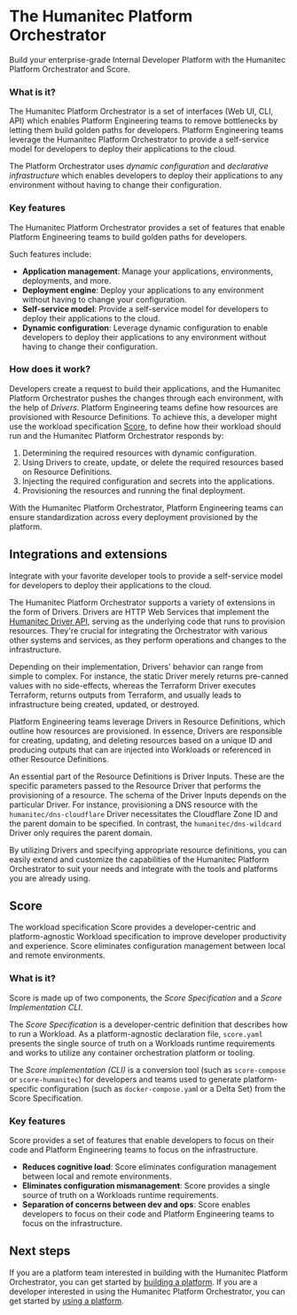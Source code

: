 # The Humanitec Platform Orchestrator

Build your enterprise-grade Internal Developer Platform with the Humanitec Platform Orchestrator and Score.

### What is it?

The Humanitec Platform Orchestrator is a set of interfaces (Web UI, CLI, API) which enables Platform Engineering teams to remove bottlenecks by letting them build golden paths for developers.
Platform Engineering teams leverage the Humanitec Platform Orchestrator to provide a self-service model for developers to deploy their applications to the cloud.

The Platform Orchestrator uses _dynamic configuration_ and _declarative infrastructure_ which enables developers to deploy their applications to any environment without having to change their configuration.

### Key features

The Humanitec Platform Orchestrator provides a set of features that enable Platform Engineering teams to build golden paths for developers.

Such features include:

- **Application management**: Manage your applications, environments, deployments, and more.
- **Deployment engine**: Deploy your applications to any environment without having to change your configuration.
- **Self-service model**: Provide a self-service model for developers to deploy their applications to the cloud.
- **Dynamic configuration**: Leverage dynamic configuration to enable developers to deploy their applications to any environment without having to change their configuration.

### How does it work?

Developers create a request to build their applications, and the Humanitec Platform Orchestrator pushes the changes through each environment, with the help of _Drivers_.
Platform Engineering teams define how resources are provisioned with Resource Definitions.
To achieve this, a developer might use the workload specification [Score](#score), to define how their workload should run and the Humanitec Platform Orchestrator responds by:

1. Determining the required resources with dynamic configuration.
2. Using Drivers to create, update, or delete the required resources based on Resource Definitions.
3. Injecting the required configuration and secrets into the applications.
4. Provisioning the resources and running the final deployment.

With the Humanitec Platform Orchestrator, Platform Engineering teams can ensure standardization across every deployment provisioned by the platform.

## Integrations and extensions

Integrate with your favorite developer tools to provide a self-service model for developers to deploy their applications to the cloud.

The Humanitec Platform Orchestrator supports a variety of extensions in the form of Drivers. Drivers are HTTP Web Services that implement the [Humanitec Driver API](https://developer.humanitec.com/drivers/reference/api-spec/), serving as the underlying code that runs to provision resources. They're crucial for integrating the Orchestrator with various other systems and services, as they perform operations and changes to the infrastructure.

Depending on their implementation, Drivers' behavior can range from simple to complex. For instance, the static Driver merely returns pre-canned values with no side-effects, whereas the Terraform Driver executes Terraform, returns outputs from Terraform, and usually leads to infrastructure being created, updated, or destroyed.

Platform Engineering teams leverage Drivers in Resource Definitions, which outline how resources are provisioned. In essence, Drivers are responsible for creating, updating, and deleting resources based on a unique ID and producing outputs that can are injected into Workloads or referenced in other Resource Definitions.

An essential part of the Resource Definitions is Driver Inputs. These are the specific parameters passed to the Resource Driver that performs the provisioning of a resource. The schema of the Driver Inputs depends on the particular Driver. For instance, provisioning a DNS resource with the `humanitec/dns-cloudflare` Driver necessitates the Cloudflare Zone ID and the parent domain to be specified. In contrast, the `humanitec/dns-wildcard` Driver only requires the parent domain.

By utilizing Drivers and specifying appropriate resource definitions, you can easily extend and customize the capabilities of the Humanitec Platform Orchestrator to suit your needs and integrate with the tools and platforms you are already using.

## Score

The workload specification Score provides a developer-centric and platform-agnostic Workload specification to improve developer productivity and experience. Score eliminates configuration management between local and remote environments.

### What is it?

Score is made up of two components, the _Score Specification_ and a _Score Implementation CLI_.

The _Score Specification_ is a developer-centric definition that describes how to run a Workload. As a platform-agnostic declaration file, `score.yaml` presents the single source of truth on a Workloads runtime requirements and works to utilize any container orchestration platform or tooling.

The _Score implementation (CLI)_ is a conversion tool (such as `score-compose` or `score-humanitec`) for developers and teams used to generate platform-specific configuration (such as `docker-compose.yam`l or a Delta Set) from the Score Specification.

### Key features

Score provides a set of features that enable developers to focus on their code and Platform Engineering teams to focus on the infrastructure.

- **Reduces cognitive load**: Score eliminates configuration management between local and remote environments.
- **Eliminates configuration mismanagement**: Score provides a single source of truth on a Workloads runtime requirements.
- **Separation of concerns between dev and ops**: Score enables developers to focus on their code and Platform Engineering teams to focus on the infrastructure.

## Next steps

If you are a platform team interested in building with the Humanitec Platform Orchestrator, you can get started by [building a platform](/home/build_a_platform.md).
If you are a developer interested in using the Humanitec Platform Orchestrator, you can get started by [using a platform](/home/use_a_platform.md).

